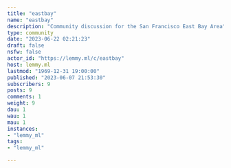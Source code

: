 ```yaml
---
title: "eastbay" 
name: "eastbay"
description: "Community discussion for the San Francisco East Bay Area"
type: community
date: "2023-06-22 02:21:23"
draft: false
nsfw: false
actor_id: "https://lemmy.ml/c/eastbay"
host: lemmy.ml
lastmod: "1969-12-31 19:00:00"
published: "2023-06-07 21:53:30"
subscribers: 9
posts: 9
comments: 1
weight: 9
dau: 1
wau: 1
mau: 1
instances:
- "lemmy_ml"
tags: 
- "lemmy_ml"

---
```

